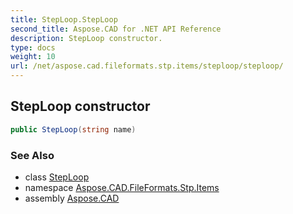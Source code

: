 ```yaml
---
title: StepLoop.StepLoop
second_title: Aspose.CAD for .NET API Reference
description: StepLoop constructor. 
type: docs
weight: 10
url: /net/aspose.cad.fileformats.stp.items/steploop/steploop/
---
```

## StepLoop constructor

```csharp
public StepLoop(string name)
```

### See Also

* class [StepLoop](../)
* namespace [Aspose.CAD.FileFormats.Stp.Items](../../steploop/)
* assembly [Aspose.CAD](../../../)


